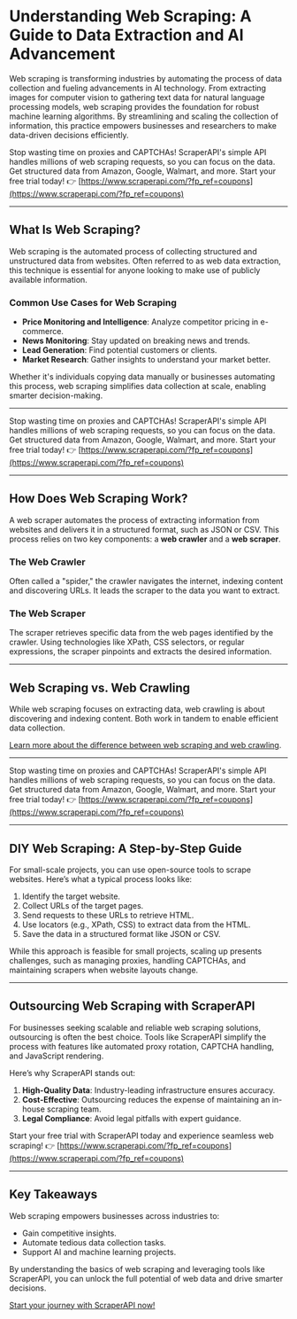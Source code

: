# Understanding Web Scraping: A Guide to Data Extraction and AI Advancement

Web scraping is transforming industries by automating the process of data collection and fueling advancements in AI technology. From extracting images for computer vision to gathering text data for natural language processing models, web scraping provides the foundation for robust machine learning algorithms. By streamlining and scaling the collection of information, this practice empowers businesses and researchers to make data-driven decisions efficiently.

Stop wasting time on proxies and CAPTCHAs! ScraperAPI's simple API handles millions of web scraping requests, so you can focus on the data. Get structured data from Amazon, Google, Walmart, and more. Start your free trial today! 👉 [https://www.scraperapi.com/?fp_ref=coupons](https://www.scraperapi.com/?fp_ref=coupons)

---

## What Is Web Scraping?

Web scraping is the automated process of collecting structured and unstructured data from websites. Often referred to as web data extraction, this technique is essential for anyone looking to make use of publicly available information.

### Common Use Cases for Web Scraping

- **Price Monitoring and Intelligence**: Analyze competitor pricing in e-commerce.
- **News Monitoring**: Stay updated on breaking news and trends.
- **Lead Generation**: Find potential customers or clients.
- **Market Research**: Gather insights to understand your market better.

Whether it's individuals copying data manually or businesses automating this process, web scraping simplifies data collection at scale, enabling smarter decision-making.

---

Stop wasting time on proxies and CAPTCHAs! ScraperAPI's simple API handles millions of web scraping requests, so you can focus on the data. Get structured data from Amazon, Google, Walmart, and more. Start your free trial today! 👉 [https://www.scraperapi.com/?fp_ref=coupons](https://www.scraperapi.com/?fp_ref=coupons)

---

## How Does Web Scraping Work?

A web scraper automates the process of extracting information from websites and delivers it in a structured format, such as JSON or CSV. This process relies on two key components: a **web crawler** and a **web scraper**.

### The Web Crawler

Often called a "spider," the crawler navigates the internet, indexing content and discovering URLs. It leads the scraper to the data you want to extract.

### The Web Scraper

The scraper retrieves specific data from the web pages identified by the crawler. Using technologies like XPath, CSS selectors, or regular expressions, the scraper pinpoints and extracts the desired information.

---

## Web Scraping vs. Web Crawling

While web scraping focuses on extracting data, web crawling is about discovering and indexing content. Both work in tandem to enable efficient data collection.

[Learn more about the difference between web scraping and web crawling](https://www.zyte.com/learn/difference-between-web-scraping-and-web-crawling/).

---

Stop wasting time on proxies and CAPTCHAs! ScraperAPI's simple API handles millions of web scraping requests, so you can focus on the data. Get structured data from Amazon, Google, Walmart, and more. Start your free trial today! 👉 [https://www.scraperapi.com/?fp_ref=coupons](https://www.scraperapi.com/?fp_ref=coupons)

---

## DIY Web Scraping: A Step-by-Step Guide

For small-scale projects, you can use open-source tools to scrape websites. Here’s what a typical process looks like:

1. Identify the target website.
2. Collect URLs of the target pages.
3. Send requests to these URLs to retrieve HTML.
4. Use locators (e.g., XPath, CSS) to extract data from the HTML.
5. Save the data in a structured format like JSON or CSV.

While this approach is feasible for small projects, scaling up presents challenges, such as managing proxies, handling CAPTCHAs, and maintaining scrapers when website layouts change.

---

## Outsourcing Web Scraping with ScraperAPI

For businesses seeking scalable and reliable web scraping solutions, outsourcing is often the best choice. Tools like ScraperAPI simplify the process with features like automated proxy rotation, CAPTCHA handling, and JavaScript rendering.

Here’s why ScraperAPI stands out:

1. **High-Quality Data**: Industry-leading infrastructure ensures accuracy.
2. **Cost-Effective**: Outsourcing reduces the expense of maintaining an in-house scraping team.
3. **Legal Compliance**: Avoid legal pitfalls with expert guidance.

Start your free trial with ScraperAPI today and experience seamless web scraping! 👉 [https://www.scraperapi.com/?fp_ref=coupons](https://www.scraperapi.com/?fp_ref=coupons)

---

## Key Takeaways

Web scraping empowers businesses across industries to:

- Gain competitive insights.
- Automate tedious data collection tasks.
- Support AI and machine learning projects.

By understanding the basics of web scraping and leveraging tools like ScraperAPI, you can unlock the full potential of web data and drive smarter decisions.

[Start your journey with ScraperAPI now!](https://www.scraperapi.com/?fp_ref=coupons)
